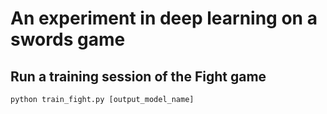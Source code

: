 An experiment in deep learning on a swords game
=

Run a training session of the Fight game
-
`python train_fight.py [output_model_name]`